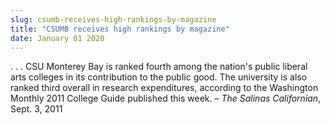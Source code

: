 ```yaml
---
slug: csumb-receives-high-rankings-by-magazine
title: "CSUMB receives high rankings by magazine"
date: January 01 2020
---
```


<p>. . . CSU Monterey Bay is ranked fourth among the nation's public liberal arts colleges in its contribution to the public good. The university is also ranked third overall in research expenditures, according to the Washington Monthly 2011 College Guide published this week. – <em>The Salinas Californian</em>, Sept. 3, 2011
</p>
